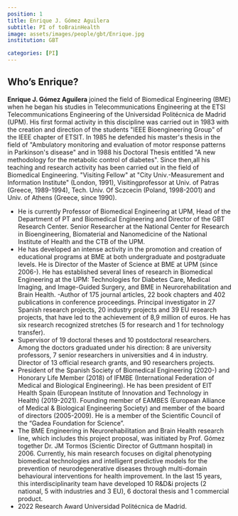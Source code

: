 ```yaml
---
position: 1
title: Enrique J. Gómez Aguilera
subtitle: PI of toBrainHealth
image: assets/images/people/gbt/Enrique.jpg
institution: GBT

categories: [PI]
---
```


## Who’s Enrique?

**Enrique J. Gómez Aguilera** joined the field of Biomedical Engineering (BME) when he began his studies in Telecommunications Engineering at the ETSI Telecommunications Engineering of the Universidad Politécnica de Madrid (UPM). His first formal activity in this discipline was carried out in 1983 with the creation and direction of the students "IEEE Bioengineering Group" of the IEEE chapter of ETSIT. In 1985 he defended his master's thesis in the field of "Ambulatory monitoring and evaluation of motor response patterns in Parkinson's disease" and in 1988 his Doctoral Thesis entitled "A new methodology for the metabolic control of diabetes".
Since then,all his teaching and research activity has been carried out in the field of Biomedical Engineering. "Visiting Fellow" at "City Univ.-Measurement and Information Institute" (London, 1991), Visitingprofessor at Univ. of Patras (Greece, 1989-1994), Tech. Univ. Of Sczcecin (Poland, 1998-2001) and Univ. of Athens (Greece, since 1990). 
- He is currently Professor of Biomedical Engineering at UPM, Head of the Department of PT and Biomedical Engineering and Director of the GBT Research Center. Senior Researcher at the National Center for Research in Bioengineering, Biomaterial and Nanomedicine of the National Institute of Health and the CTB of the UPM.
- He has developed an intense activity in the promotion and creation of educational programs at BME at both undergraduate and postgraduate levels. He is Director of the Master of Science at BME at UPM (since 2006-). He has established several lines of research in Biomedical Engineering at the UPM: Technologies for Diabetes Care, Medical Imaging, and Image-Guided Surgery, and BME in Neurorehabilitation and Brain Health. -Author of 175 journal articles, 22 book chapters and 402 publications in conference proceedings. Principal investigator in 27 Spanish research projects, 20 industry projects and 39 EU research projects, that have led to the achievement of 8,9 million of euros. He has six research recognized stretches (5 for research and 1 for technology transfer).
- Supervisor of 19 doctoral theses and 10 postdoctoral researchers. Among the doctors graduated under his direction: 8 are university professors, 7 senior researchers in universities and 4 in industry. Director of 13 official research grants, and 90 researchers projects.
- President of the Spanish Society of Biomedical Engineering (2020-) and Honorary Life Member (2018) of IFMBE (International Federation of Medical and Biological Engineering). He has been president of EIT Health Spain (European Institute of Innovation and Technology in Health) (2019-2021). Founding member of EAMBES (European Alliance of Medical & Biological Engineering Society) and member of the board of directors (2005-2009). He is a member of the Scientific Council of the “Gadea Foundation for Science”.
- The BME Engineering in Neurorehabilitation and Brain Health research line, which includes this project proposal, was initiated by Prof. Gómez together Dr. JM Tormos (Scientic Director of Guttmann hospital) in 2006. Currently, his main research focuses on digital phenotyping biomedical technologies and intelligent predictive models for the prevention of neurodegenerative diseases through multi-domain behavioural interventions for health improvement. In the last 15 years, this interdisciplinarity team have developed 10 R&D&i projects (2 national, 5 with industries and 3 EU), 6 doctoral thesis and 1 commercial product.
- 2022 Research Award Universidad Politécnica de Madrid.